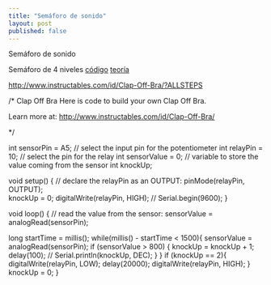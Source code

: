 ```yaml
---
title: "Semáforo de sonido"
layout: post
published: false
---
```

Semáforo de sonido


Semáforo de 4 niveles
[código](https://github.com/tolbier/semaforo_ruido/tree/master/src/semaforo_ruido)
[teoría](http://www.korama.es/blog/semaforo-de-ruido-open-source/)

http://www.instructables.com/id/Clap-Off-Bra/?ALLSTEPS

/*
 Clap Off Bra
 Here is code to build your own Clap Off Bra.
 
 Learn more at:
 http://www.instructables.com/id/Clap-Off-Bra/
 
 */

int sensorPin = A5;    // select the input pin for the potentiometer
int relayPin = 10;      // select the pin for the relay
int sensorValue = 0;  // variable to store the value coming from the sensor
int knockUp;


void setup() {
  // declare the relayPin as an OUTPUT:
  pinMode(relayPin, OUTPUT);  
  knockUp = 0;
  digitalWrite(relayPin, HIGH); 
//  Serial.begin(9600);
}

void loop() {
  // read the value from the sensor:
  sensorValue = analogRead(sensorPin);    

 long startTime = millis();
 while(millis() - startTime < 1500){
      sensorValue = analogRead(sensorPin); 
       if (sensorValue > 800) {
        knockUp = knockUp + 1;
        delay(100);
       // Serial.println(knockUp, DEC); 
       } 
     }
  if (knockUp == 2){
   digitalWrite(relayPin, LOW); 
   delay(20000);
   digitalWrite(relayPin, HIGH); 
  }
  knockUp = 0;
}
